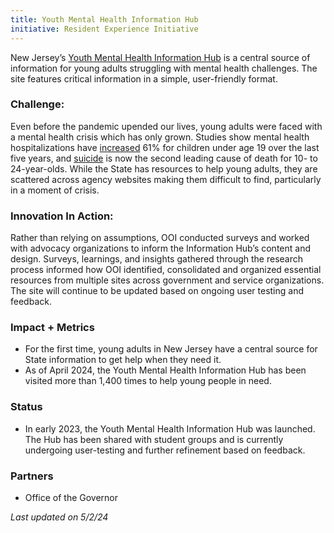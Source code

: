 ```yaml
---
title: Youth Mental Health Information Hub
initiative: Resident Experience Initiative
---
```


New Jersey’s [Youth Mental Health Information Hub](http://youthhelp.nj.gov) is a central source of information for young adults struggling with mental health challenges. The site features critical information in a simple, user-friendly format.

### Challenge:
Even before the pandemic upended our lives, young adults were faced with a mental health crisis which has only grown. Studies show mental health hospitalizations have [increased](https://www.forbes.com/sites/debgordon/2022/09/30/the-kids-are-not-alright-new-report-shows-pediatric-mental-health-hospitalizations-rose-61/?sh=2ca1dd5c7eb7) 61% for children under age 19 over the last five years, and [suicide](https://www.cdc.gov/nchs/products/databriefs/db433.htm) is now the second leading cause of death for 10- to 24-year-olds. While the State has resources to help young adults, they are scattered across agency websites making them difficult to find, particularly in a moment of crisis.

### Innovation In Action:
Rather than relying on assumptions, OOI conducted surveys and worked with advocacy organizations to inform the Information Hub’s content and design. Surveys, learnings, and insights gathered through the research process informed how OOI identified, consolidated and organized essential resources from multiple sites across government and service organizations. The site will continue to be updated based on ongoing user testing and feedback.

### Impact + Metrics

- For the first time, young adults in New Jersey have a central source for State information to get help when they need it.
- As of April 2024, the Youth Mental Health Information Hub has been visited more than 1,400 times to help young people in need. 

### Status

- In early 2023, the Youth Mental Health Information Hub was launched. The Hub has been shared with student groups and is currently undergoing user-testing and further refinement based on feedback.

### Partners

- Office of the Governor

*Last updated on 5/2/24*

